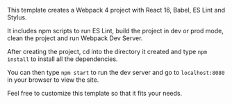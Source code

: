 This template creates a Webpack 4 project with React 16, Babel, ES Lint and Stylus.

It includes npm scripts to run ES Lint, build the project in dev or prod mode, clean the project and run Webpack Dev Server.

After creating the project, cd into the directory it created and type `npm install` to install all the dependencies.

You can then type `npm start` to run the dev server and go to `localhost:8080` in your browser to view the site.

Feel free to customize this template so that it fits your needs.
